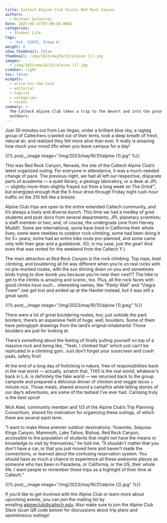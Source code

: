 ```yaml
---
title: Caltech Alpine Club Visits Red Rock Canyon
authors:
  - Michael Gutierrez
date: 2023-05-31T07:00:00.000Z
categories:
  - Student Life
tags:
  - 'Vol. CXXVI, Issue 6'
weight: 0
show_thumbnail: false
thumbnail: /img/2023/may16/31/alpine (1).jpg
images:
  - /img/2023/may16/31/alpine (1).jpg
sidebar: right
toc: false
widgets:
  - write-for-the-tech
  - editorial
  - taglist
  - categories
  - recent
summary: >-
  The Caltech Alpine Club takes a trip to the desert and into the great
  outdoors.
---
```


Just 30 minutes out from Las Vegas, under a brilliant blue sky, a ragtag group of Caltechers crawled out of their tents, took a deep breath of fresh, natural air, and realized they felt more alive than ever. It really is amazing how much your mood lifts when you leave campus for a day!

{{% post__image image="/img/2023/may16/31/alpine (1).jpg" %}}

This was Red Rock Canyon, Nevada, the site of the Caltech Alpine Club’s latest organized outing. For everyone in attendance, it was a much-needed change of pace. The previous night, we had all left our respective, disparate parts of academia — a quiet library, a geology laboratory, or a desk at JPL — slightly-more-than-slightly frayed out from a long week on The Grind™️, but energized enough that the 5-hour drive through Friday night rush-hour traffic on the 210 felt like a breeze.

Alpine Club trips are open to the entire extended Caltech community, and it’s always a lively and diverse bunch. This time we had a medley of grad students and post-docs from several departments; JPL planetary scientists; a staff member or two; and, of course, the undergrads (one from Harvey Mudd!). Some are international, some have lived in California their whole lives; some were newbies to outdoor rock climbing, some had been doing it for 5+ years; some had an entire bike route pre-planned, and some came only with their gear and a guidebook. (Or, in my case, just the gear! And even that was rented for the weekend from the Caltech Y.)

The main attraction at Red Rock Canyon is the rock climbing. Top rope, lead climbing, and bouldering all hit way different when you’re on real rocks with no pre-marked routes, with the sun shining down on you and sometimes birds trying to dive-bomb you because you’re near their nest?? The hike to get to the climbs is amazing and scenic, too. Plus, all the rock faces with good climbs have such… interesting names, like “Panty Wall” and “Viagra Tower” (we got lost and ended up at the Hamlet instead, but it was still a great spot).

{{% post__image image="/img/2023/may16/31/alpine (1).jpeg" %}}

There were a lot of great bouldering routes, too; just outside the park borders, there’s an expansive field of huge, well, boulders. Some of them have petroglyph drawings from the land’s original inhabitants! Those boulders are just for looking at.

There’s something about the feeling of finally pulling yourself on top of a massive rock and being like, “Yeah, I climbed that” which just can’t be replicated in a climbing gym. Just don’t forget your sunscreen and crash pads, safety first!

At the end of a long day of frolicking in nature, free of responsibilities back in the real world — actually, scratch that, THIS is the real world; whatever’s back in L.A. is definitely the fake world — we returned back to the group campsite and prepared a delicious dinner of chicken and veggie tacos + minute rice. Those meals, shared around a campfire while telling stories of our day’s adventures, are some of the tastiest I’ve ever had. Camping truly is the best spice!

Nick Abel, community member and 1/3 of the Alpine Club’s Trip Planning Consortium, shared his motivation for organizing these outings, of which there are several each term.

“I want to make these premier outdoor destinations: Yosemite, Sequoia-Kings Canyon, Mammoth, Lake Tahoe, Bishop, Red Rock Canyon, accessible to the population of students that might not have the means or knowledge to visit by themselves,” he told me. “It shouldn't matter that you don't have a car, or that you just moved here and haven't made the connections, or learned about the confusing reservation system. You should have as much a chance to experience all these awesome places as someone who has been in Pasadena, or California, or the US, their whole life. I want people to remember these trips as a highlight of their time at Caltech.”

{{% post__image image="/img/2023/may16/31/alpine (2).jpg" %}}

If you’d like to get involved with the Alpine Club or learn more about upcoming events, you can join the mailing list by emailing [alpineclub@caltech.edu](). Also make sure to join the Alpine Club Slack (scan QR code below) for discussions about trip plans and spontaneous outings!
